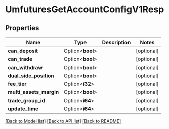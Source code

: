 # UmfuturesGetAccountConfigV1Resp

## Properties

Name | Type | Description | Notes
------------ | ------------- | ------------- | -------------
**can_deposit** | Option<**bool**> |  | [optional]
**can_trade** | Option<**bool**> |  | [optional]
**can_withdraw** | Option<**bool**> |  | [optional]
**dual_side_position** | Option<**bool**> |  | [optional]
**fee_tier** | Option<**i32**> |  | [optional]
**multi_assets_margin** | Option<**bool**> |  | [optional]
**trade_group_id** | Option<**i64**> |  | [optional]
**update_time** | Option<**i64**> |  | [optional]

[[Back to Model list]](../README.md#documentation-for-models) [[Back to API list]](../README.md#documentation-for-api-endpoints) [[Back to README]](../README.md)


